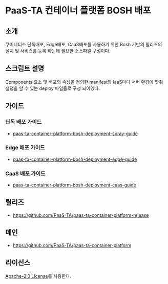 # PaaS-TA 컨테이너 플랫폼 BOSH 배포 
## 소개
쿠버네티스 단독배포, Edge배포, CaaS배포를 사용하기 위한 Bosh 기반의 릴리즈의 설치 및 서비스를 등록 하는데 필요한 소스파일 구성이다.

## 스크립트 설명 
Components 요소 및 배포의 속성을 정의한 manifest와 IaaS마다 서버 환경에 맞춰 설정을 할 수 있는 deploy 파일들로 구성 되어있다.

## 가이드	
### 단독 배포 가이드 		
- [paas-ta-container-platform-bosh-deployment-spray-guide](https://github.com/PaaS-TA/paas-ta-container-platform/blob/dev/install-guide/bosh/paas-ta-container-platform-bosh-deployment-spray-guide-v1.0.md)

### Edge 배포 가이드 		
- [paas-ta-container-platform-bosh-deployment-edge-guide](https://github.com/PaaS-TA/paas-ta-container-platform/blob/dev/install-guide/bosh/paas-ta-container-platform-bosh-deployment-edge-guide-v1.0.md)

### CaaS 배포 가이드
- [paas-ta-container-platform-bosh-deployment-caas-guide](https://github.com/PaaS-TA/paas-ta-container-platform/blob/dev/install-guide/bosh/paas-ta-container-platform-bosh-deployment-caas-guide-v1.0.md)	

## 릴리즈
- https://github.com/PaaS-TA/paas-ta-container-platform-release  

## 메인
- https://github.com/PaaS-TA/paas-ta-container-platform  

## 라이선스
[Apache-2.0 License](http://www.apache.org/licenses/LICENSE-2.0)를 사용한다.
